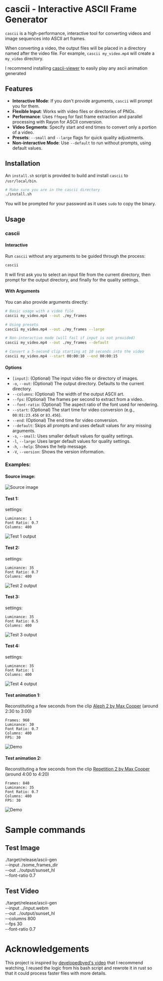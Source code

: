 # cascii - Interactive ASCII Frame Generator

`cascii` is a high-performance, interactive tool for converting videos and image sequences into ASCII art frames.

When converting a video, the output files will be placed in a directory named after the video file. For example, `cascii my_video.mp4` will create a `my_video` directory.

I recommend installing [cascii-viewer](https://github.com/cascii/cascii-viewer) to easily play any ascii animation generated

## Features

- **Interactive Mode**: If you don't provide arguments, `cascii` will prompt you for them.
- **Flexible Input**: Works with video files or directories of PNGs.
- **Performance**: Uses `ffmpeg` for fast frame extraction and parallel processing with Rayon for ASCII conversion.
- **Video Segments**: Specify start and end times to convert only a portion of a video.
- **Presets**: `--small` and `--large` flags for quick quality adjustments.
- **Non-interactive Mode**: Use `--default` to run without prompts, using default values.

## Installation

An `install.sh` script is provided to build and install `cascii` to `/usr/local/bin`.

```bash
# Make sure you are in the cascii directory
./install.sh
```

You will be prompted for your password as it uses `sudo` to copy the binary.

## Usage

### cascii

#### Interactive

Run `cascii` without any arguments to be guided through the process:

```bash
cascii
```

It will first ask you to select an input file from the current directory, then prompt for the output directory, and finally for the quality settings.

#### With Arguments

You can also provide arguments directly:

```bash
# Basic usage with a video file
cascii my_video.mp4 --out ./my_frames

# Using presets
cascii my_video.mp4 --out ./my_frames --large

# Non-interactive mode (will fail if input is not provided)
cascii my_video.mp4 --out ./my_frames --default

# Convert a 5-second clip starting at 10 seconds into the video
cascii my_video.mp4 --start 00:00:10 --end 00:00:15
```

#### Options

- `[input]`: (Optional) The input video file or directory of images.
- `-o`, `--out`: (Optional) The output directory. Defaults to the current directory.
- `--columns`: (Optional) The width of the output ASCII art.
- `--fps`: (Optional) The frames per second to extract from a video.
- `--font-ratio`: (Optional) The aspect ratio of the font used for rendering.
- `--start`: (Optional) The start time for video conversion (e.g., `00:01:23.456` or `83.456`).
- `--end`: (Optional) The end time for video conversion.
- `--default`: Skips all prompts and uses default values for any missing arguments.
- `-s`, `--small`: Uses smaller default values for quality settings.
- `-l`, `--large`: Uses larger default values for quality settings.
- `-h`, `--help`: Shows the help message.
- `-V`, `--version`: Shows the version information.


### Examples:

#### Source image:

![Source image](resources/source.png)

#### Test 1:

settings:

````
Luminance: 1
Font Ratio: 0.7
Columns: 400
````
![Test 1 output](resources/test_01.png)

#### Test 2:

settings:

````
Luminance: 35
Font Ratio: 0.7
Columns: 400
````
![Test 2 output](resources/test_02.png)

#### Test 3:

settings:

````
Luminance: 35
Font Ratio: 0.5
Columns: 400
````

![Test 3 output](resources/test_03.png)

#### Test 4:

settings:


````
Luminance: 35
Font Ratio: 1
Columns: 400
````
![Test 4 output](resources/test_04.png)

#### Test animation 1:

Reconstituting a few seconds from the clip [Aleph 2 by Max Cooper](https://www.youtube.com/watch?v=tNYfqklRehM) (around 2:30 to 3:00)

```
Frames: 960
Luminance: 30
Font Ratio: 0.7
Columns: 400
FPS: 30
```

![Demo](resources/demo_01.gif)

#### Test animation 2:

Reconstituting a few seconds from the clip [Repetition 2 by Max Cooper](https://www.youtube.com/watch?v=nO9aot9RgQc) (around 4:00 to 4:20)

````
Frames: 840
Luminance: 35
Font Ratio: 0.7
Columns: 400
FPS: 30
````

![Demo](resources/demo_02.gif)

# Sample commands

## Test Image

./target/release/ascii-gen \
  --input ./some_frames_dir \
  --out ../output/sunset_hl \
  --font-ratio 0.7

## Test Video

./target/release/ascii-gen \
  --input ../input.webm \
  --out ../output/sunset_hl \
  --columns 800 \
  --fps 30 \
  --font-ratio 0.7

# Acknowledgements

This project is inspired by [developedbyed's video](https://www.youtube.com/watch?v=dUV8pobjZII) that I recommend watching, I reused the logic from his bash script and rewrote it in rust so that it could process faster files with more details. 
